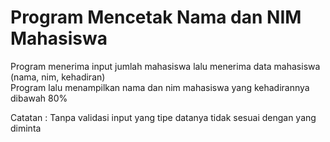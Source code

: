 # Program Mencetak Nama dan NIM Mahasiswa
Program menerima input jumlah mahasiswa lalu menerima data mahasiswa (nama, nim, kehadiran)\
Program lalu menampilkan nama dan nim mahasiswa yang kehadirannya dibawah 80%

Catatan : Tanpa validasi input yang tipe datanya tidak sesuai dengan yang diminta

